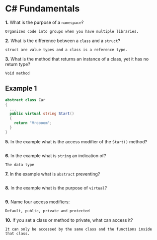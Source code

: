 # C# Fundamentals


**1.** What is the purpose of a `namespace`?
<!-- enter you answer in the space below -->
```
Organizes code into groups when you have multiple libraries.
```
**2.** What is the difference between a `class` and a `struct`?
<!-- enter you answer in the space below -->
```
struct are value types and a class is a reference type.
```
**3.** What is the method that returns an instance of a class, yet it has no return type?
<!-- enter you answer in the space below -->
```
Void method
```
## Example 1
```c#
abstract class Car
{
  ...
  public virtual string Start()
  {
    return "Vroooom";
  }
}
```
**5.** In the example what is the access modifier of the `Start()` method?
<!-- enter you answer in the space below -->
```

```
**6.** In the example what is `string` an indication of?
<!-- enter you answer in the space below -->
```
The data type
```
**7.** In the example what is `abstract` preventing?
<!-- enter you answer in the space below -->
```

```
**8.** In the example what is the purpose of `virtual`?
<!-- enter you answer in the space below -->
```

```
**9.** Name four access modifiers:
<!-- enter you answer in the space below -->
```
Default, public, private and protected
```
**10.** If you set a class or method to private, what can access it?
<!-- enter you answer in the space below -->
```
It can only be accessed by the same class and the functions inside that class.
```